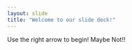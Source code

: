 ```yaml
---
layout: slide
title: "Welcome to our slide deck!"
---
```


Use the right arrow to begin! Maybe Not!!

